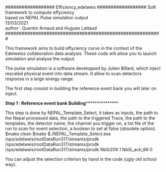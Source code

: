 ################## Efficiency_edelweis ##################
          Soft framework to compute effyciency         
          based on NEPAL Pulse simulation output       
                     13/03/2021                        
          author : Quentin Arnaud and Hugues Lattaud   
#########################################################

This framework aims to build effyciency curve in the context of
the Edelweiss collaboration data analysis. These code will allow you 
to launch simulation and analyse the output.

The pulse simulation is a software developped by Julien Billard, which 
inject rescaled physical event into data stream. It allow to scan detectors
response in a large energy range. 

The first step consist in building the reference event bank you will later on
inject.

**Step 1 : Reference event bank Building*****************

This step is done by  NEPAL_Template_Select, it takes as inputs, the path to the Nepal processed 
data, the path to the triggered Trace,   the path to the templates, the detector name, the channel you trigger on, a list file of the run to scan for event selection, a boolean to set at false (obsolete option).
$make clean
$make
$./NEPAL_Template_Select.exe /sps/edelweis/rootDataRun317/streams/prodk /sps/edelweis/rootDataRun317/streams/prodk /sps/edelweis/rootDataRun317/streams/prodk NbSi209 1 NbSi_acti_66 0

You can adjust the selection criterion by hand in the code (ugly old school way).
